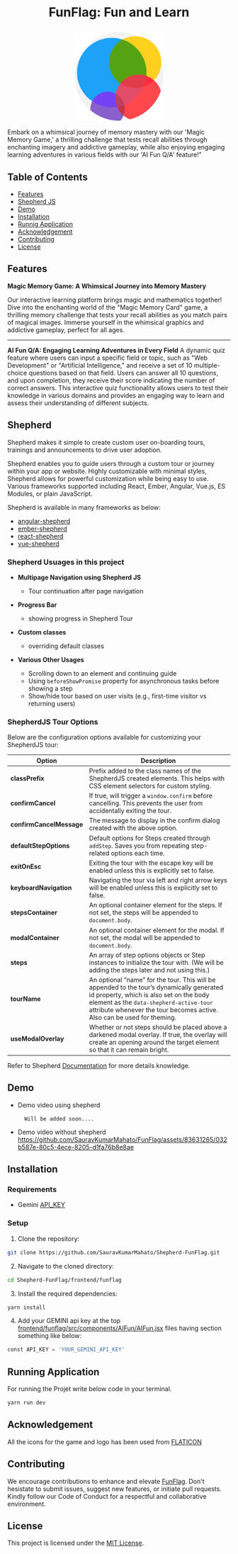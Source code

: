 

# <p align="center">FunFlag: Fun and Learn</p>

<p align="center">
    <img src="frontend/funflag/src/assets/images/sasa-game-logo.png" width=200 height=200 />
</p>


 Embark on a whimsical journey of memory mastery with our 'Magic Memory Game,' a thrilling challenge that tests recall abilities through enchanting imagery and addictive gameplay, while also enjoying engaging learning adventures in various fields with our 'AI Fun Q/A' feature!"

## Table of Contents

- [Features](#features)
- [Shepherd JS](#shepherd)
- [Demo](#demo)
- [Installation](#installation)
- [Runnig Application](#running-application)
- [Acknowledgement](#)
- [Contributing](#contributing)
- [License](#license)

## Features

**Magic Memory Game: A Whimsical Journey into Memory Mastery**

Our interactive learning platform brings magic and mathematics together! Dive into the enchanting world of the "Magic Memory Card" game, a thrilling memory challenge that tests your recall abilities as you match pairs of magical images. Immerse yourself in the whimsical graphics and addictive gameplay, perfect for all ages.

---

**AI Fun Q/A: Engaging Learning Adventures in Every Field**
A dynamic quiz feature where users can input a specific field or topic, such as "Web Development" or "Artificial Intelligence," and receive a set of 10 multiple-choice questions based on that field. Users can answer all 10 questions, and upon completion, they receive their score indicating the number of correct answers. This interactive quiz functionality allows users to test their knowledge in various domains and provides an engaging way to learn and assess their understanding of different subjects.


## Shepherd

Shepherd makes it simple to create custom user on-boarding tours, trainings and announcements to drive user adoption.

Shepherd enables you to guide users through a custom tour or journey within your app or website. Highly customizable with minimal styles, Shepherd allows for powerful customization while being easy to use. Various frameworks supported including React, Ember, Angular, Vue.js, ES Modules, or plain JavaScript.

Shepherd is available in many frameworks as below:

- [angular-shepherd](https://github.com/shepherd-pro/angular-shepherd)
- [ember-shepherd](https://github.com/shepherd-pro/ember-shepherd)
- [react-shepherd](https://github.com/shepherd-pro/react-shepherd)
- [vue-shepherd](https://github.com/shepherd-pro/vue-shepherd)


### Shepherd Usuages in this project 

- **Multipage Navigation using Shepherd JS**
    - Tour continuation after page navigation
- **Progress Bar**
    - showing progress in Shepherd Tour
- **Custom classes** 
    - overriding default classes

- **Various Other Usages**
  - Scrolling down to an element and continuing guide
  - Using `beforeShowPromise` property for asynchronous tasks before showing a step
  - Show/hide tour based on user visits (e.g., first-time visitor vs returning users)



### ShepherdJS Tour Options

Below are the configuration options available for customizing your ShepherdJS tour:

| Option                  | Description |
|-------------------------|-------------|
| **classPrefix**         | Prefix added to the class names of the ShepherdJS created elements. This helps with CSS element selectors for custom styling. |
| **confirmCancel**       | If true, will trigger a `window.confirm` before cancelling. This prevents the user from accidentally exiting the tour. |
| **confirmCancelMessage**| The message to display in the confirm dialog created with the above option. |
| **defaultStepOptions**  | Default options for Steps created through `addStep`. Saves you from repeating step-related options each time. |
| **exitOnEsc**           | Exiting the tour with the escape key will be enabled unless this is explicitly set to false. |
| **keyboardNavigation**  | Navigating the tour via left and right arrow keys will be enabled unless this is explicitly set to false. |
| **stepsContainer**      | An optional container element for the steps. If not set, the steps will be appended to `document.body`. |
| **modalContainer**      | An optional container element for the modal. If not set, the modal will be appended to `document.body`. |
| **steps**               | An array of step options objects or Step instances to initialize the tour with. (We will be adding the steps later and not using this.) |
| **tourName**            | An optional “name” for the tour. This will be appended to the tour’s dynamically generated id property, which is also set on the body element as the `data-shepherd-active-tour` attribute whenever the tour becomes active. Also can be used for theming. |
| **useModalOverlay**     | Whether or not steps should be placed above a darkened modal overlay. If true, the overlay will create an opening around the target element so that it can remain bright. |



Refer to Shepherd [Documentation](https://docs.shepherdpro.com/guides/install/) for more details knowledge.

## Demo
<!-- demo link -->
- Demo video using shepherd

        Will be added soon....


- Demo video without shepherd
https://github.com/SauravKumarMahato/FunFlag/assets/83631265/032b587e-80c5-4ece-8205-d1fa76b8e8ae




## Installation

### Requirements 
- Gemini [API_KEY](https://ai.google.dev/)  


### Setup

1. Clone the repository:

```bash
git clone https://github.com/SauravKumarMahato/Shepherd-FunFlag.git
```

2. Navigate to the cloned directory:

```bash
cd Shepherd-FunFlag/frontend/funflag
```

3. Install the required dependencies:

```bash
yarn install 
```

4. Add your GEMINI api key at the top [frontend/funflag/src/components/AIFun/AIFun.jsx](frontend/funflag/src/components/AIFun/AIFun.jsx) files having section something like below: 

```python
const API_KEY = 'YOUR_GEMINI_API_KEY'
```

## Running Application

For running the Projet write below code in your terminal.

```bash
yarn run dev
```

## Acknowledgement 

All the icons for the game and logo has been used from [FLATICON](https://www.flaticon.com/)

## Contributing

We encourage contributions to enhance and elevate [FunFlag](https://github.com/SauravKumarMahato/FunFlag.git). Don't hesistate to submit issues, suggest new features, or initiate pull requests. Kindly follow our Code of Conduct for a respectful and collaborative environment.

## License

This project is licensed under the [MIT License](/LICENSE).
